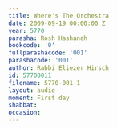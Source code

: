 ```yaml
---
title: Where's The Orchestra
date: 2009-09-19 00:00:00 Z
year: 5770
parasha: Rosh Hashanah
bookcode: '0'
fullparashacode: '001'
parashacode: '001'
author: Rabbi Eliezer Hirsch
id: 57700011
filename: 5770-001-1
layout: audio
moment: First day
shabbat: 
occasion: 
---
```


